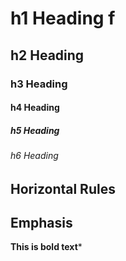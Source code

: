 # h1 Heading f
## h2 Heading
### h3 Heading
#### h4 Heading
##### h5 Heading
###### h6 Heading
## Horizontal Rules
## Emphasis
**This is bold text***


